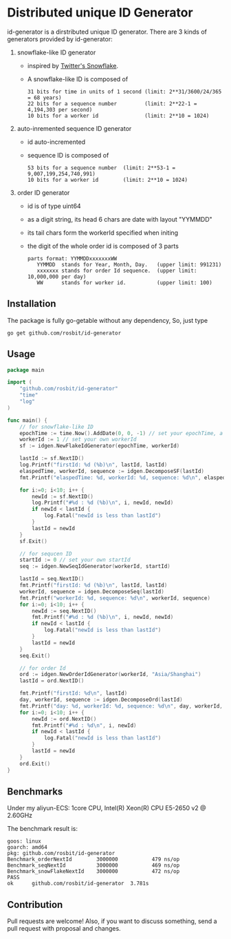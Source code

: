 # Distributed unique ID Generator

id-generator is a dirstributed unique ID generator. There are 3 kinds of generators
provided by id-generator:

 1. snowflake-like ID generator
    - inspired by [Twitter's Snowflake](https://blog.twitter.com/2010/announcing-snowflake).
    - A snowflake-like ID is composed of

        ```
        31 bits for time in units of 1 second (limit: 2**31/3600/24/365 = 68 years)
        22 bits for a sequence number         (limit: 2**22-1 = 4,194,303 per second)
        10 bits for a worker id               (limit: 2**10 = 1024)
        ```

 1. auto-inremented sequence ID generator
    - id auto-incremented
    - sequence ID is composed of

        ```
        53 bits for a sequence number  (limit: 2**53-1 = 9,007,199,254,740,991)
        10 bits for a worker id        (limit: 2**10 = 1024)
        ```

 1. order ID generator
    - id is of type uint64
    - as a digit string, its head 6 chars are date with layout "YYMMDD"
    - its tail chars form the workerId specified when initing
    - the digit of the whole order id is composed of 3 parts

        ```
        parts format: YYMMDDxxxxxxxWW
           YYMMDD  stands for Year, Month, Day.   (upper limit: 991231)
           xxxxxxx stands for order Id sequence.  (upper limit: 10,000,000 per day)
           WW      stands for worker id.          (upper limit: 100)
        ```

## Installation

The package is fully go-getable without any dependency, So, just type

   `go get github.com/rosbit/id-generator`

## Usage

```go
package main

import (
	"github.com/rosbit/id-generator"
	"time"
	"log"
)

func main() {
	// for snowflake-like ID
	epochTime := time.Now().AddDate(0, 0, -1) // set your epochTime, a history time
	workerId := 1 // set your own workerId
	sf := idgen.NewFlakeIdGenerator(epochTime, workerId)

	lastId := sf.NextID()
	log.Printf("firstId: %d (%b)\n", lastId, lastId)
	elaspedTime, workerId, sequence := idgen.DecomposeSF(lastId)
	fmt.Printf("elaspedTime: %d, workerId: %d, sequence: %d\n", elaspedTime, workerId, sequence)

	for i:=0; i<10; i++ {
		newId := sf.NextID()
		log.Printf("#%d : %d (%b)\n", i, newId, newId)
		if newId < lastId {
			log.Fatal("newId is less than lastId")
		}
		lastId = newId
	}
	sf.Exit()

	// for sequcen ID
	startId := 0 // set your own startId
	seq := idgen.NewSeqIdGenerator(workerId, startId)

	lastId = seq.NextID()
	fmt.Printf("firstId: %d (%b)\n", lastId, lastId)
	workerId, sequence = idgen.DecomposeSeq(lastId)
	fmt.Printf("workerId: %d, sequence: %d\n", workerId, sequence)
	for i:=0; i<10; i++ {
		newId := seq.NextID()
		fmt.Printf("#%d : %d (%b)\n", i, newId, newId)
		if newId < lastId {
			log.Fatal("newId is less than lastId")
		}
		lastId = newId
	}
	seq.Exit()

	// for order Id
	ord := idgen.NewOrderIdGenerator(workerId, "Asia/Shanghai")
	lastId = ord.NextID()

	fmt.Printf("firstId: %d\n", lastId)
	day, workerId, sequence := idgen.DecomposeOrd(lastId)
	fmt.Printf("day: %d, workerId: %d, sequence: %d\n", day, workerId, sequence)
	for i:=0; i<10; i++ {
		newId := ord.NextID()
		fmt.Printf("#%d : %d\n", i, newId)
		if newId < lastId {
			log.Fatal("newId is less than lastId")
		}
		lastId = newId
	}
	ord.Exit()
}
```

## Benchmarks

Under my aliyun-ECS: 1core CPU, Intel(R) Xeon(R) CPU E5-2650 v2 @ 2.60GHz

The benchmark result is:

```
goos: linux
goarch: amd64
pkg: github.com/rosbit/id-generator
Benchmark_orderNextId     	 3000000	       479 ns/op
Benchmark_seqNextId       	 3000000	       469 ns/op
Benchmark_snowFlakeNextId 	 3000000	       472 ns/op
PASS
ok  	github.com/rosbit/id-generator	3.781s
```

## Contribution

Pull requests are welcome! Also, if you want to discuss something,
send a pull request with proposal and changes.
